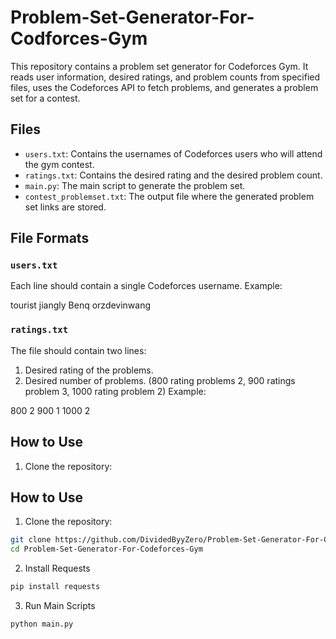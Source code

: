 ﻿# Problem-Set-Generator-For-Codforces-Gym

This repository contains a problem set generator for Codeforces Gym. It reads user information, desired ratings, and problem counts from specified files, uses the Codeforces API to fetch problems, and generates a problem set for a contest.

## Files

- `users.txt`: Contains the usernames of Codeforces users who will attend the gym contest.
- `ratings.txt`: Contains the desired rating and the desired problem count.
- `main.py`: The main script to generate the problem set.
- `contest_problemset.txt`: The output file where the generated problem set links are stored.

## File Formats

### `users.txt`

Each line should contain a single Codeforces username. Example:

tourist
jiangly
Benq
orzdevinwang


### `ratings.txt`

The file should contain two lines:
1. Desired rating of the problems.
2. Desired number of problems.
(800 rating problems 2, 900 ratings problem 3, 1000 rating problem 2)
Example:

800 2
900 1
1000 2


## How to Use

1. Clone the repository:

## How to Use

1. Clone the repository:

```bash
git clone https://github.com/DividedByyZero/Problem-Set-Generator-For-Codeforces-Gym
cd Problem-Set-Generator-For-Codeforces-Gym
```
2. Install Requests
```bash 
pip install requests
```
3. Run Main Scripts
```bash
python main.py
```
